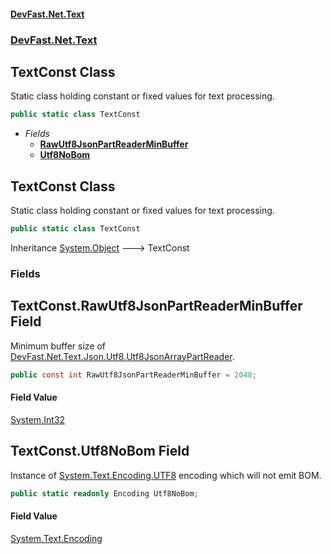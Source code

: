 #### [DevFast.Net.Text](index.md 'index')
### [DevFast.Net.Text](DevFast.Net.Text.md 'DevFast.Net.Text')

## TextConst Class

Static class holding constant or fixed values for text processing.

```csharp
public static class TextConst
```
- *Fields*
  - **[RawUtf8JsonPartReaderMinBuffer](DevFast.Net.Text.TextConst.md#DevFast.Net.Text.TextConst.RawUtf8JsonPartReaderMinBuffer 'DevFast.Net.Text.TextConst.RawUtf8JsonPartReaderMinBuffer')**
  - **[Utf8NoBom](DevFast.Net.Text.TextConst.md#DevFast.Net.Text.TextConst.Utf8NoBom 'DevFast.Net.Text.TextConst.Utf8NoBom')**

## TextConst Class

Static class holding constant or fixed values for text processing.

```csharp
public static class TextConst
```

Inheritance [System.Object](https://docs.microsoft.com/en-us/dotnet/api/System.Object 'System.Object') &#129106; TextConst
### Fields

<a name='DevFast.Net.Text.TextConst.RawUtf8JsonPartReaderMinBuffer'></a>

## TextConst.RawUtf8JsonPartReaderMinBuffer Field

Minimum buffer size of [DevFast.Net.Text.Json.Utf8.Utf8JsonArrayPartReader](https://docs.microsoft.com/en-us/dotnet/api/DevFast.Net.Text.Json.Utf8.Utf8JsonArrayPartReader 'DevFast.Net.Text.Json.Utf8.Utf8JsonArrayPartReader').

```csharp
public const int RawUtf8JsonPartReaderMinBuffer = 2048;
```

#### Field Value
[System.Int32](https://docs.microsoft.com/en-us/dotnet/api/System.Int32 'System.Int32')

<a name='DevFast.Net.Text.TextConst.Utf8NoBom'></a>

## TextConst.Utf8NoBom Field

Instance of [System.Text.Encoding.UTF8](https://docs.microsoft.com/en-us/dotnet/api/System.Text.Encoding.UTF8 'System.Text.Encoding.UTF8') encoding which will not emit BOM.

```csharp
public static readonly Encoding Utf8NoBom;
```

#### Field Value
[System.Text.Encoding](https://docs.microsoft.com/en-us/dotnet/api/System.Text.Encoding 'System.Text.Encoding')